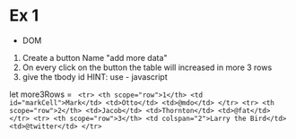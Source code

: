 # Ex 1

- DOM

1. Create a button Name "add more data"
2. On every click on the button the table will increased in more 3 rows
3. give the tbody id
   HINT: use - javascript

let more3Rows = `
                        <tr>
                            <th scope="row">1</th>
                            <td id="markCell">Mark</td>
                            <td>Otto</td>
                            <td>@mdo</td>
                        </tr>
                        <tr>
                            <th scope="row">2</th>
                            <td>Jacob</td>
                            <td>Thornton</td>
                            <td>@fat</td>
                        </tr>
                        <tr>
                            <th scope="row">3</th>
                            <td colspan="2">Larry the Bird</td>
                            <td>@twitter</td>
                        </tr>`
